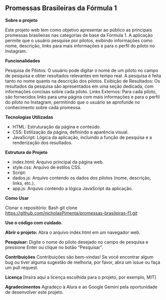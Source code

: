 ## Promessas Brasileiras da Fórmula 1

**Sobre o projeto**

Este projeto web tem como objetivo apresentar ao público as principais promessas brasileiras nas categorias de base da Fórmula 1. A aplicação permite que o usuário pesquise por pilotos, exibindo informações como nome, descrição, links para mais informações e para o perfil do piloto no Instagram.

**Funcionalidades**

Pesquisa de Pilotos: O usuário pode digitar o nome de um piloto no campo de pesquisa e obter resultados relevantes em tempo real. A pesquisa é feita tanto no nome quanto na descrição dos pilotos.
Exibição de Resultados: Os resultados da pesquisa são apresentados em uma seção dedicada, com informações concisas sobre cada piloto.
Links Externos: Para cada piloto, são fornecidos links para uma página com mais informações e para o perfil do piloto no Instagram, permitindo que o usuário se aprofunde no conhecimento sobre cada promessa.

**Tecnologias Utilizadas**

* HTML: Estruturação da página e conteúdo.
* CSS: Estilização da página, definindo a aparência visual.
* JavaScript: Lógica da aplicação, incluindo a função de pesquisa e a renderização dos resultados.

**Estrutura do Projeto**

* index.html: Arquivo principal da página web.
* style.css: Arquivo de estilos CSS.
* Script:
* dados.js: Arquivo contendo os dados dos pilotos (nome, descrição, links, etc.).
* app.js: Arquivo contendo a lógica JavaScript da aplicação.

**Como Usar**

Clonar o repositório:
Bash
git clone https://github.com/nicholasPimenta/promessas-brasileiras-f1.git

**Use o código com cuidado.**

**Abrir o projeto:** 
Abra o arquivo index.html em um navegador web.

**Pesquisar:**
Digite o nome do piloto desejado no campo de pesquisa e pressione Enter ou clique no botão "Pesquisar".

**Contribuições**
Contribuições são bem-vindas! Se você encontrar algum bug ou tiver alguma sugestão de melhoria, por favor, abra um issue ou faça um pull request.

**Licença**
[Insira aqui a licença escolhida para o projeto, por exemplo, MIT]

**Agradecimentos**
Agradeço à Alura e ao Google Gemini pela oportunidade de desenvolver este projeto.

